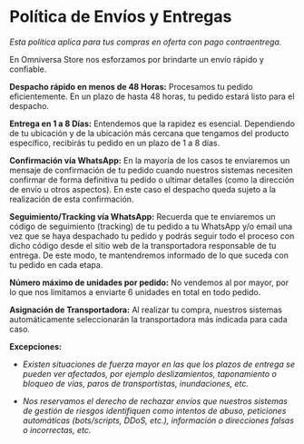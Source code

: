 # Política de Envíos y Entregas
*Esta política aplica para tus compras en oferta con pago contraentrega.*

En Omniversa Store nos esforzamos por brindarte un envío rápido y confiable.

**Despacho rápido en menos de 48 Horas:** Procesamos tu pedido eficientemente. En un plazo de hasta 48 horas, tu pedido estará listo para el despacho.

**Entrega en 1 a 8 Días:** Entendemos que la rapidez es esencial. Dependiendo de tu ubicación y de la ubicación más cercana que tengamos del producto específico, recibirás tu pedido en un plazo de 1 a 8 días.

**Confirmación vía WhatsApp:** En la mayoría de los casos te enviaremos un mensaje de confirmación de tu pedido cuando nuestros sistemas necesiten confirmar de forma definitiva tu pedido o ultimar detalles (como la dirección de envío u otros aspectos). En este caso el despacho queda sujeto a la realización de esta confirmación.

**Seguimiento/Tracking vía WhatsApp:** Recuerda que te enviaremos un código de seguimiento (tracking) de tu pedido a tu WhatsApp y/o email una vez que se haya despachado tu pedido y podrás seguir todo el proceso con dicho código desde el sitio web de la transportadora responsable de tu entrega. De este modo, te mantendremos informado de lo que suceda con tu pedido en cada etapa.

**Número máximo de unidades por pedido:** No vendemos al por mayor, por lo que nos limitamos a enviarte 6 unidades en total en todo pedido.

**Asignación de Transportadora:** Al realizar tu compra, nuestros sistemas automáticamente seleccionarán la transportadora más indicada para cada caso.

**Excepciones:**

- *Existen situaciones de fuerza mayor en las que los plazos de entrega se pueden ver afectados, por ejemplo deslizamientos, taponamiento o bloqueo de vías, paros de transportistas, inundaciones, etc.*

- *Nos reservamos el derecho de rechazar envíos que nuestros sistemas de gestión de riesgos identifiquen como intentos de abuso, peticiones automáticas (bots/scripts, DDoS, etc.), información o direcciones falsas o incorrectas, etc.*
